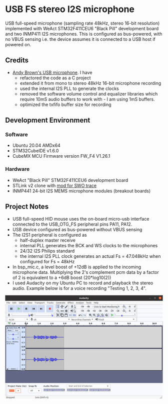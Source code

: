 # USB FS stereo I2S microphone

USB full-speed microphone (sampling rate 48kHz, stereo 16-bit resolution) implemented with WeAct STM32F411CEU6 "Black Pill" development board and two INMP411 I2S microphones. 
This is configured as bus-powered, with no VBUS sensing i.e. the device assumes it is connected to a USB host if powered on. 

## Credits

* [Andy Brown's USB microphone](https://andybrown.me.uk/2021/03/13/usb-microphone/). I have 
  * refactored the code as a C project
  * extended it from mono to stereo 48kHz 16-bit microphone recording
  * used the internal I2S PLL to generate the clocks
  * removed the software volume control and equalizer libraries which require 10mS audio buffers to work with - I am using 1mS buffers.
  * optimized the txfifo buffer size for recording

## Development Environment

### Software

* Ubuntu 20.04 AMDx64
* STM32CubeIDE v1.6.0
* CubeMX MCU Firmware version FW_F4 V1.26.1

### Hardware

* WeAct "Black Pill" STM32F411CEU6 development board 
* STLink v2 clone with [mod for SWO trace](http://eeblog.co.uk/2018/11/29/swo-with-cubemx-using-st-link-clones/)
* INMP441 24-bit I2S MEMS microphone modules (breakout boards)

  
## Project Notes

* USB full-speed HID mouse uses the on-board micro-usb interface connected to the USB_OTG_FS peripheral pins PA11, PA12.
* USB device configured as bus-powered without VBUS sensing
* The I2S1 peripheral is configured as 
  * half-duplex master receive
  * internal PLL generates the BCK and WS clocks to the microphones
  * 24/32 I2S Philips standard
  * the internal I2S PLL clock generates an actual Fs = 47.048kHz when configured for Fs = 48kHz
* In bsp_mic.c, a level boost of +12dB is applied to the incoming microphone data. Multiplying the 2's complement pcm data by a factor of 2 is equivalent to a +6dB boost (20*log10(2))
* I used Audacity on my Ubuntu PC to record and playback the stereo audio. Example below is for a voice recording "Testing 1, 2, 3, 4".

<img src="recording.png" />
